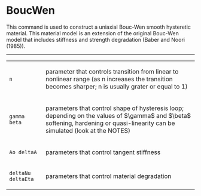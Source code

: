 # BoucWen

This command is used to construct a uniaxial Bouc-Wen smooth hysteretic material.
This material model is an extension of the
original Bouc-Wen model that includes stiffness and strength degradation
(Baber and Noori (1985)).



<hr />
<table>
<tbody>
<tr class="even">
<td><code class="parameter-table-variable">n</code></td>
<td><p>parameter that controls transition from linear to nonlinear range
(as n increases the transition becomes sharper; n is usually grater or
equal to 1)</p></td>
</tr>
<tr class="odd">
<td><p><code class="parameter-table-variable">gamma beta</code></p></td>
<td><p>parameters that control shape of hysteresis loop; depending on
the values of $\gamma$ and
$\beta$ softening, hardening or quasi-linearity
can be simulated (look at the NOTES)</p></td>
</tr>
<tr class="even">
<td><p><code class="parameter-table-variable">Ao deltaA</code></p></td>
<td><p>parameters that control tangent stiffness</p></td>
</tr>
<tr class="odd">
<td><p><code class="parameter-table-variable">deltaNu deltaEta</code></p></td>
<td><p>parameters that control material degradation</p></td>
</tr>
</tbody>
</table>

